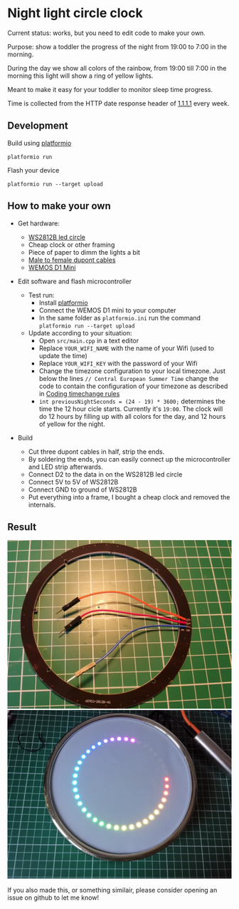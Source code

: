 Night light circle clock
==========================

Current status: works, but you need to edit code to make your own.

Purpose: show a toddler the progress of the night from 19:00 to 7:00 in the morning.

During the day we show all colors of the rainbow, from 19:00 till 7:00 in the morning this light
will show a ring of yellow lights.

Meant to make it easy for your toddler to monitor sleep time progress.

Time is collected from the HTTP date response header of [1.1.1.1](https://1.1.1.1/) every week.

Development
--------

Build using [platformio](https://platformio.org/)

    platformio run

Flash your device

    platformio run --target upload


How to make your own
--------------
- Get hardware:
    - [WS2812B led circle](https://a.aliexpress.com/_U1OLZ)
    - Cheap clock or other framing
    - Piece of paper to dimm the lights a bit
    - [Male to female dupont cables](https://www.aliexpress.com/item/32749292647.html)
    - [WEMOS D1 Mini](https://www.aliexpress.com/item/32529101036.html)
- Edit software and flash microcontroller
    - Test run:
        - Install [platformio](https://platformio.org/)
        - Connect the WEMOS D1 mini to your computer
        - In the same folder as `platformio.ini` run the command `platformio run --target upload`
    - Update according to your situation: 
        - Open `src/main.cpp` in a text editor
        - Replace `YOUR_WIFI_NAME` with the name of your Wifi (used to update the time)
        - Replace `YOUR_WIFI_KEY` with the password of your Wifi
        - Change the timezone configuration to your local timezone.
          Just below the lines `// Central European Summer Time` change the code to contain the configuration of your timezone as described in [Coding timechange rules](https://github.com/JChristensen/Timezone#coding-timechangerules)
        - `int previousNightSeconds = (24 - 19) * 3600;` determines the time the 12 hour cicle starts. Currently it's `19:00`. The clock will do 12 hours by filling up with all colors for the day, and 12 hours of yellow for the night.

- Build
    - Cut three dupont cables in half, strip the ends.
    - By soldering the ends, you can easily connect up the microcontroller and LED strip afterwards.
    - Connect D2 to the data in on the WS2812B led circle
    - Connect 5V to 5V of WS2812B
    - Connect GND to ground of WS2812B
    - Put everything into a frame, I bought a cheap clock and removed the internals.



Result
------
![back of light ring](doc/ring_back.jpg)
![final result](doc/final.jpg)

If you also made this, or something similair, please consider opening an issue on github to let me know!
